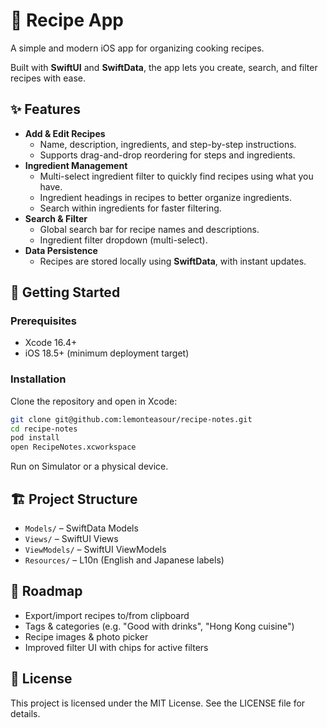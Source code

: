 # 🍳 Recipe App

A simple and modern iOS app for organizing cooking recipes.

Built with **SwiftUI** and **SwiftData**, the app lets you create, search, and filter recipes with ease.

## ✨ Features

- **Add & Edit Recipes**
  - Name, description, ingredients, and step-by-step instructions.
  - Supports drag-and-drop reordering for steps and ingredients.
- **Ingredient Management**
  - Multi-select ingredient filter to quickly find recipes using what you have.
  - Ingredient headings in recipes to better organize ingredients.
  - Search within ingredients for faster filtering.
- **Search & Filter**
  - Global search bar for recipe names and descriptions.
  - Ingredient filter dropdown (multi-select).
- **Data Persistence**
  - Recipes are stored locally using **SwiftData**, with instant updates.

## 🚀 Getting Started

### Prerequisites

- Xcode 16.4+
- iOS 18.5+ (minimum deployment target)

### Installation

Clone the repository and open in Xcode:

```bash
git clone git@github.com:lemonteasour/recipe-notes.git
cd recipe-notes
pod install
open RecipeNotes.xcworkspace
```

Run on Simulator or a physical device.

## 🏗️ Project Structure

- `Models/` – SwiftData Models
- `Views/` – SwiftUI Views
- `ViewModels/` – SwiftUI ViewModels
- `Resources/` – L10n (English and Japanese labels)

## 🔮 Roadmap

- Export/import recipes to/from clipboard
- Tags & categories (e.g. "Good with drinks", "Hong Kong cuisine")
- Recipe images & photo picker
- Improved filter UI with chips for active filters

## 📄 License

This project is licensed under the MIT License. See the LICENSE file for details.
